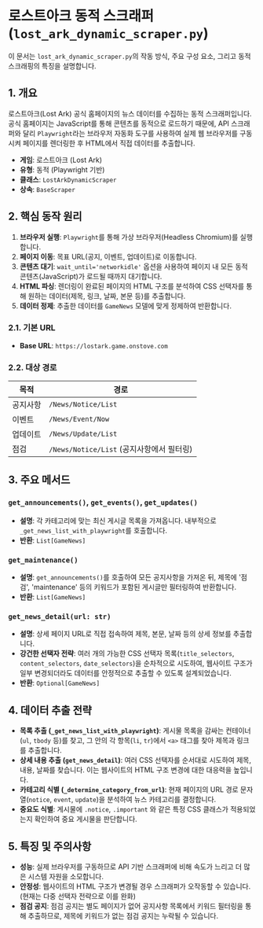 # 로스트아크 동적 스크래퍼 (`lost_ark_dynamic_scraper.py`)

이 문서는 `lost_ark_dynamic_scraper.py`의 작동 방식, 주요 구성 요소, 그리고 동적 스크래핑의 특징을 설명합니다.

## 1. 개요

로스트아크(Lost Ark) 공식 홈페이지의 뉴스 데이터를 수집하는 동적 스크래퍼입니다. 공식 홈페이지는 JavaScript를 통해 콘텐츠를 동적으로 로드하기 때문에, API 스크래퍼와 달리 `Playwright`라는 브라우저 자동화 도구를 사용하여 실제 웹 브라우저를 구동시켜 페이지를 렌더링한 후 HTML에서 직접 데이터를 추출합니다.

- **게임**: 로스트아크 (Lost Ark)
- **유형**: 동적 (Playwright 기반)
- **클래스**: `LostArkDynamicScraper`
- **상속**: `BaseScraper`

## 2. 핵심 동작 원리

1.  **브라우저 실행**: `Playwright`를 통해 가상 브라우저(Headless Chromium)를 실행합니다.
2.  **페이지 이동**: 목표 URL(공지, 이벤트, 업데이트)로 이동합니다.
3.  **콘텐츠 대기**: `wait_until='networkidle'` 옵션을 사용하여 페이지 내 모든 동적 콘텐츠(JavaScript)가 로드될 때까지 대기합니다.
4.  **HTML 파싱**: 렌더링이 완료된 페이지의 HTML 구조를 분석하여 CSS 선택자를 통해 원하는 데이터(제목, 링크, 날짜, 본문 등)를 추출합니다.
5.  **데이터 정제**: 추출한 데이터를 `GameNews` 모델에 맞게 정제하여 반환합니다.

### 2.1. 기본 URL

- **Base URL**: `https://lostark.game.onstove.com`

### 2.2. 대상 경로

| 목적     | 경로                                      |
| -------- | ----------------------------------------- |
| 공지사항 | `/News/Notice/List`                       |
| 이벤트   | `/News/Event/Now`                         |
| 업데이트 | `/News/Update/List`                       |
| 점검     | `/News/Notice/List` (공지사항에서 필터링) |

## 3. 주요 메서드

### `get_announcements()`, `get_events()`, `get_updates()`

- **설명**: 각 카테고리에 맞는 최신 게시글 목록을 가져옵니다. 내부적으로 `_get_news_list_with_playwright`를 호출합니다.
- **반환**: `List[GameNews]`

### `get_maintenance()`

- **설명**: `get_announcements()`를 호출하여 모든 공지사항을 가져온 뒤, 제목에 '점검', 'maintenance' 등의 키워드가 포함된 게시글만 필터링하여 반환합니다.
- **반환**: `List[GameNews]`

### `get_news_detail(url: str)`

- **설명**: 상세 페이지 URL로 직접 접속하여 제목, 본문, 날짜 등의 상세 정보를 추출합니다.
- **강건한 선택자 전략**: 여러 개의 가능한 CSS 선택자 목록(`title_selectors`, `content_selectors`, `date_selectors`)을 순차적으로 시도하여, 웹사이트 구조가 일부 변경되더라도 데이터를 안정적으로 추출할 수 있도록 설계되었습니다.
- **반환**: `Optional[GameNews]`

## 4. 데이터 추출 전략

- **목록 추출 (`_get_news_list_with_playwright`)**: 게시물 목록을 감싸는 컨테이너(`ul`, `tbody` 등)를 찾고, 그 안의 각 항목(`li`, `tr`)에서 `<a>` 태그를 찾아 제목과 링크를 추출합니다.
- **상세 내용 추출 (`get_news_detail`)**: 여러 CSS 선택자를 순서대로 시도하여 제목, 내용, 날짜를 찾습니다. 이는 웹사이트의 HTML 구조 변경에 대한 대응력을 높입니다.
- **카테고리 식별 (`_determine_category_from_url`)**: 현재 페이지의 URL 경로 문자열(`notice`, `event`, `update`)을 분석하여 뉴스 카테고리를 결정합니다.
- **중요도 식별**: 게시물에 `.notice`, `.important` 와 같은 특정 CSS 클래스가 적용되었는지 확인하여 중요 게시물을 판단합니다.

## 5. 특징 및 주의사항

- **성능**: 실제 브라우저를 구동하므로 API 기반 스크래퍼에 비해 속도가 느리고 더 많은 시스템 자원을 소모합니다.
- **안정성**: 웹사이트의 HTML 구조가 변경될 경우 스크래퍼가 오작동할 수 있습니다. (현재는 다중 선택자 전략으로 이를 완화)
- **점검 공지**: 점검 공지는 별도 페이지가 없어 공지사항 목록에서 키워드 필터링을 통해 추출하므로, 제목에 키워드가 없는 점검 공지는 누락될 수 있습니다.
